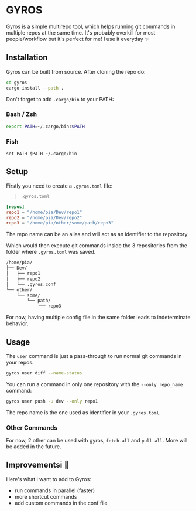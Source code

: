 # GYROS

Gyros is a simple multirepo tool, which helps running git commands in multiple repos at the same time.
It's probably overkill for most people/workflow but it's perfect for me! I use it everyday :sparkles:

## Installation

Gyros can be built from source. After cloning the repo do:

```bash
cd gyros
cargo install --path .
```

Don't forget to add `.cargo/bin` to your PATH:

### Bash / Zsh

```bash
export PATH=~/.cargo/bin:$PATH  
```

### Fish

```fish
set PATH $PATH ~/.cargo/bin
```

## Setup

Firstly you need to create a `.gyros.toml` file:

> `.gyros.toml`

```toml
[repos]
repo1 = "/home/pia/Dev/repo1"
repo2 = "/home/pia/Dev/repo2"
repo3 = "/home/pia/other/some/path/repo3"
```
The repo name can be an alias and will act as an identifier to the repository

Which would then execute git commands inside the 3 repositories from the folder where `.gyros.toml` was saved.
```bash 
/home/pia/
├── Dev/
│   ├── repo1
│   ├── repo2
│   └── .gyros.conf
└── other/
    └── some/
        └── path/
            └── repo3
```

For now, having multiple config file in the same folder leads to indeterminate behavior.

## Usage

The `user` command is just a pass-through to run normal git commands in your repos.

```bash 
gyros user diff --name-status
```

You can run a command in only one repository with the `--only repo_name` command:
```bash 
gyros user push -u dev --only repo1
```

The repo name is the one used as identifier in your `.gyros.toml`.

### Other Commands

For now, 2 other can be used with gyros, `fetch-all` and `pull-all`. More will be added in the future.

## Improvementsi :honeybee:

Here's what i want to add to Gyros:
- run commands in parallel (faster)
- more shortcut commands
- add custom commands in the conf file
